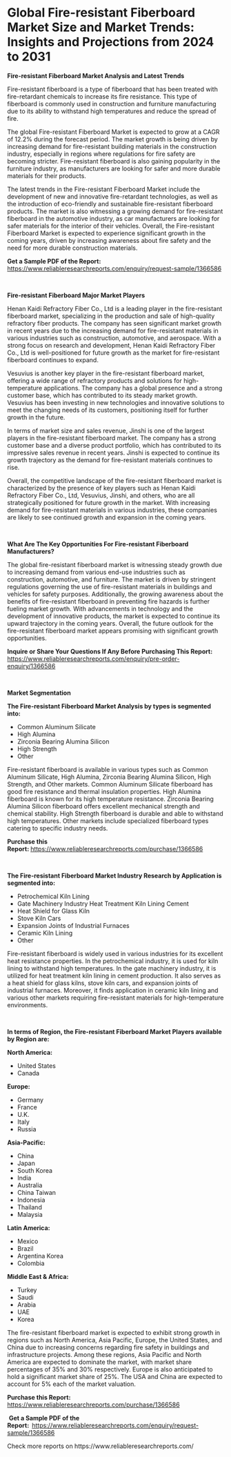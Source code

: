 <p><h1>Global Fire-resistant Fiberboard Market Size and Market Trends: Insights and Projections from 2024 to 2031</h1></p><p><strong>Fire-resistant Fiberboard Market Analysis and Latest Trends</strong></p>
<p><p>Fire-resistant fiberboard is a type of fiberboard that has been treated with fire-retardant chemicals to increase its fire resistance. This type of fiberboard is commonly used in construction and furniture manufacturing due to its ability to withstand high temperatures and reduce the spread of fire.</p><p>The global Fire-resistant Fiberboard Market is expected to grow at a CAGR of 12.2% during the forecast period. The market growth is being driven by increasing demand for fire-resistant building materials in the construction industry, especially in regions where regulations for fire safety are becoming stricter. Fire-resistant fiberboard is also gaining popularity in the furniture industry, as manufacturers are looking for safer and more durable materials for their products.</p><p>The latest trends in the Fire-resistant Fiberboard Market include the development of new and innovative fire-retardant technologies, as well as the introduction of eco-friendly and sustainable fire-resistant fiberboard products. The market is also witnessing a growing demand for fire-resistant fiberboard in the automotive industry, as car manufacturers are looking for safer materials for the interior of their vehicles. Overall, the Fire-resistant Fiberboard Market is expected to experience significant growth in the coming years, driven by increasing awareness about fire safety and the need for more durable construction materials.</p></p>
<p><strong>Get a Sample PDF of the Report:&nbsp;</strong> <a href="https://www.reliableresearchreports.com/enquiry/request-sample/1366586">https://www.reliableresearchreports.com/enquiry/request-sample/1366586</a></p>
<p>&nbsp;</p>
<p><strong>Fire-resistant Fiberboard Major Market Players</strong></p>
<p><p>Henan Kaidi Refractory Fiber Co., Ltd is a leading player in the fire-resistant fiberboard market, specializing in the production and sale of high-quality refractory fiber products. The company has seen significant market growth in recent years due to the increasing demand for fire-resistant materials in various industries such as construction, automotive, and aerospace. With a strong focus on research and development, Henan Kaidi Refractory Fiber Co., Ltd is well-positioned for future growth as the market for fire-resistant fiberboard continues to expand.</p><p>Vesuvius is another key player in the fire-resistant fiberboard market, offering a wide range of refractory products and solutions for high-temperature applications. The company has a global presence and a strong customer base, which has contributed to its steady market growth. Vesuvius has been investing in new technologies and innovative solutions to meet the changing needs of its customers, positioning itself for further growth in the future.</p><p>In terms of market size and sales revenue, Jinshi is one of the largest players in the fire-resistant fiberboard market. The company has a strong customer base and a diverse product portfolio, which has contributed to its impressive sales revenue in recent years. Jinshi is expected to continue its growth trajectory as the demand for fire-resistant materials continues to rise.</p><p>Overall, the competitive landscape of the fire-resistant fiberboard market is characterized by the presence of key players such as Henan Kaidi Refractory Fiber Co., Ltd, Vesuvius, Jinshi, and others, who are all strategically positioned for future growth in the market. With increasing demand for fire-resistant materials in various industries, these companies are likely to see continued growth and expansion in the coming years.</p></p>
<p>&nbsp;</p>
<p><strong>What Are The Key Opportunities For Fire-resistant Fiberboard Manufacturers?</strong></p>
<p><p>The global fire-resistant fiberboard market is witnessing steady growth due to increasing demand from various end-use industries such as construction, automotive, and furniture. The market is driven by stringent regulations governing the use of fire-resistant materials in buildings and vehicles for safety purposes. Additionally, the growing awareness about the benefits of fire-resistant fiberboard in preventing fire hazards is further fueling market growth. With advancements in technology and the development of innovative products, the market is expected to continue its upward trajectory in the coming years. Overall, the future outlook for the fire-resistant fiberboard market appears promising with significant growth opportunities.</p></p>
<p><strong>Inquire or Share Your Questions If Any Before Purchasing This Report:</strong> <a href="https://www.reliableresearchreports.com/enquiry/pre-order-enquiry/1366586">https://www.reliableresearchreports.com/enquiry/pre-order-enquiry/1366586</a></p>
<p>&nbsp;</p>
<p><strong>Market Segmentation</strong></p>
<p><strong>The Fire-resistant Fiberboard Market Analysis by types is segmented into:</strong></p>
<p><ul><li>Common Aluminum Silicate</li><li>High Alumina</li><li>Zirconia Bearing Alumina Silicon</li><li>High Strength</li><li>Other</li></ul></p>
<p><p>Fire-resistant fiberboard is available in various types such as Common Aluminum Silicate, High Alumina, Zirconia Bearing Alumina Silicon, High Strength, and Other markets. Common Aluminum Silicate fiberboard has good fire resistance and thermal insulation properties. High Alumina fiberboard is known for its high temperature resistance. Zirconia Bearing Alumina Silicon fiberboard offers excellent mechanical strength and chemical stability. High Strength fiberboard is durable and able to withstand high temperatures. Other markets include specialized fiberboard types catering to specific industry needs.</p></p>
<p><strong>Purchase this Report:&nbsp;</strong><a href="https://www.reliableresearchreports.com/purchase/1366586">https://www.reliableresearchreports.com/purchase/1366586</a></p>
<p>&nbsp;</p>
<p><strong>The Fire-resistant Fiberboard Market Industry Research by Application is segmented into:</strong></p>
<p><ul><li>Petrochemical Kiln Lining</li><li>Gate Machinery Industry Heat Treatment Kiln Lining Cement</li><li>Heat Shield for Glass Kiln</li><li>Stove Kiln Cars</li><li>Expansion Joints of Industrial Furnaces</li><li>Ceramic Kiln Lining</li><li>Other</li></ul></p>
<p><p>Fire-resistant fiberboard is widely used in various industries for its excellent heat resistance properties. In the petrochemical industry, it is used for kiln lining to withstand high temperatures. In the gate machinery industry, it is utilized for heat treatment kiln lining in cement production. It also serves as a heat shield for glass kilns, stove kiln cars, and expansion joints of industrial furnaces. Moreover, it finds application in ceramic kiln lining and various other markets requiring fire-resistant materials for high-temperature environments.</p></p>
<p>&nbsp;</p>
<p><strong>In terms of Region, the Fire-resistant Fiberboard Market Players available by Region are:</strong></p>
<p>
    <p> <strong> North America: </strong>
        <ul>
            <li>United States</li>
            <li>Canada</li>
        </ul>
        </p> 
    <p> <strong> Europe: </strong>
        <ul>
            <li>Germany</li>
            <li>France</li>
            <li>U.K.</li>
            <li>Italy</li>
            <li>Russia</li>
        </ul>
        </p> 
    <p> <strong> Asia-Pacific: </strong>
        <ul>
            <li>China</li>
            <li>Japan</li>
            <li>South Korea</li>
            <li>India</li>
            <li>Australia</li>
            <li>China Taiwan</li>
            <li>Indonesia</li>
            <li>Thailand</li>
            <li>Malaysia</li>
        </ul>
        </p> 
    <p> <strong> Latin America: </strong>
        <ul>
            <li>Mexico</li>
            <li>Brazil</li>
            <li>Argentina Korea</li>
            <li>Colombia</li>
        </ul>
        </p> 
    <p> <strong> Middle East & Africa: </strong>
        <ul>
            <li>Turkey</li>
            <li>Saudi</li>
            <li>Arabia</li>
            <li>UAE</li>
            <li>Korea</li>
        </ul>
    </p>
    </p>
<p><p>The fire-resistant fiberboard market is expected to exhibit strong growth in regions such as North America, Asia Pacific, Europe, the United States, and China due to increasing concerns regarding fire safety in buildings and infrastructure projects. Among these regions, Asia Pacific and North America are expected to dominate the market, with market share percentages of 35% and 30% respectively. Europe is also anticipated to hold a significant market share of 25%. The USA and China are expected to account for 5% each of the market valuation.</p></p>
<p><strong>Purchase this Report: </strong><a href="https://www.reliableresearchreports.com/purchase/1366586">https://www.reliableresearchreports.com/purchase/1366586</a></p>
<p>&nbsp;<strong>Get a Sample PDF of the Report:&nbsp;&nbsp;</strong><a href="https://www.reliableresearchreports.com/enquiry/request-sample/1366586">https://www.reliableresearchreports.com/enquiry/request-sample/1366586</a></p>
<p><strong></strong></p>
<p>Check more reports on https://www.reliableresearchreports.com/</p>